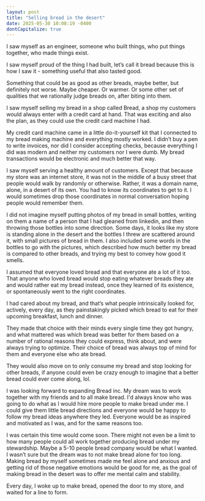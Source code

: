 ```yaml
---
layout: post
title: "Selling bread in the desert"
date: 2025-05-30 10:08:19 -0400
dontCapitalize: true
---
```


I saw myself as an engineer, someone who built things, who put things together, who made things exist.

I saw myself proud of the thing I had built, let’s call it bread because this is how I saw it - something useful that also tasted good.

Something that could be as good as other breads, maybe better, but definitely not worse. Maybe cheaper. Or warmer. Or some other set of qualities that we rationally judge breads on, after biting into them.

I saw myself selling my bread in a shop called Bread, a shop my customers would always enter with a credit card at hand. That was exciting and also the plan, as they could use the credit card machine I had.

My credit card machine came in a little do-it-yourself kit that I connected to my bread making machine and everything mostly worked. I didn’t buy a pen to write invoices, nor did I consider accepting checks, because everything I did was modern and neither my customers nor I were dumb. My bread transactions would be electronic and much better that way.

I saw myself serving a healthy amount of customers. Except that because my store was an internet store, it was not in the middle of a busy street that people would walk by randomly or otherwise. Rather, it was a domain name, alone, in a desert of its own. You had to know its coordinates to get to it. I would sometimes drop those coordinates in normal conversation hoping people would remember them.

I did not imagine myself putting photos of my bread in small bottles, writing on them a name of a person that I had gleaned from linkedin, and then throwing those bottles into some direction. Some days, it looks like my store is standing alone in the desert and the bottles I threw are scattered around it, with small pictures of bread in them. I also included some words in the bottles to go with the pictures, which described how much better my bread is compared to other breads, and trying my best to convey how good it smells.

I assumed that everyone loved bread and that everyone ate a lot of it too. That anyone who loved bread would stop eating whatever breads they ate and would rather eat my bread instead, once they learned of its existence, or spontaneously went to the right coordinates.

I had cared about my bread, and that’s what people intrinsically looked for, actively, every day, as they painstakingly picked which bread to eat for their upcoming breakfast, lunch and dinner.

They made that choice with their minds every single time they got hungry, and what mattered was which bread was better for them based on a number of rational reasons they could express, think about, and were always trying to optimize. Their choice of bread was always top of mind for them and everyone else who ate bread.

They would also move on to only consume my bread and stop looking for other breads, if anyone could even be crazy enough to imagine that a better bread could ever come along, lol.

I was looking forward to expanding Bread inc. My dream was to work together with my friends and to all make bread. I'd always know who was going to do what as I would hire more people to make bread under me. I could give them little bread directions and everyone would be happy to follow my bread ideas anywhere they led. Everyone would be as inspired and motivated as I was, and for the same reasons too.

I was certain this time would come soon. There might not even be a limit to how many people could all work together producing bread under my stewardship. Maybe a 5-10 people bread company would be what I wanted. I wasn’t sure but the dream was to not make bread alone for too long. Making bread by myself sometimes made me feel alone and anxious and getting rid of those negative emotions would be good for me, as the goal of making bread in the desert was to offer me mental calm and stability.

Every day, I woke up to make bread, opened the door to my store, and waited for a line to form.
